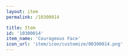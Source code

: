 ```yaml
---
layout: item
permalink: /10300014

title: Item
id: '10300014'
item_name: 'Courageous Face'
icon_url: 'item/icon/customize/00300014.png'
---
```

